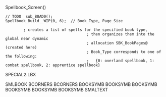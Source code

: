 



Spellbook_Screen()

    // TODO  sub_B8AD0();
    Spellbook_Build__WIP(0, 6);  // Book_Type, Page_Size

            ; creates a list of spells for the specified book type,
                                        ; then organizes them into the global near dynamic
                                        ; allocation SBK_BookPages@ (created here)
                                        ; Book_Type corresponds to one of the following:
                                        ;   {0: overland spellbook, 1: combat spellbook, 2: apprentice spellbook}





SPECIAL2.LBX

SMLBOOK
BCORNERS
BCORNERS
BOOKSYMB
BOOKSYMB
BOOKSYMB
BOOKSYMB
BOOKSYMB
BOOKSYMB
SMALTEXT
